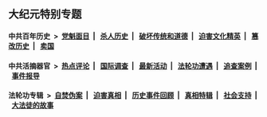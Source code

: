 ## 大纪元特别专题

#### 中共百年历史 &nbsp;>&nbsp; [党魁面目](indexes/nf1176107/README.md?08230430) &nbsp;| &nbsp; [杀人历史](indexes/nf1176106/README.md?08230430) &nbsp;| &nbsp; [破坏传统和道德](indexes/nf1176106/README.md?08230430) &nbsp;| &nbsp; [迫害文化精英](indexes/nf1176111/README.md?08230430) &nbsp;| &nbsp; [篡改历史](indexes/nf1176115/README.md?08230430) &nbsp;| &nbsp; [卖国](indexes/nf1176117/README.md?08230430) 

#### 中共活摘器官 &nbsp;>&nbsp; [热点评论](indexes/nf5879/README.md?08230430) &nbsp;| &nbsp; [国际调查](indexes/nf5947/README.md?08230430) &nbsp;| &nbsp; [最新活动](indexes/nf5883/README.md?08230430) &nbsp;| &nbsp; [法轮功遭遇](indexes/nf5881/README.md?08230430) &nbsp;| &nbsp; [追查案例](indexes/nf5880/README.md?08230430) &nbsp;| &nbsp; [事件报导](indexes/nf5877/README.md?08230430) 

#### 法轮功专辑 &nbsp;>&nbsp; [自焚伪案](indexes/nf5562/README.md?08230430) &nbsp;| &nbsp; [迫害真相](indexes/nf4379/README.md?08230430) &nbsp;| &nbsp; [历史事件回顾](indexes/nf5793/README.md?08230430) &nbsp;| &nbsp; [真相特辑](indexes/nf4389/README.md?08230430) &nbsp;| &nbsp; [社会支持](indexes/nf4386/README.md?08230430) &nbsp;| &nbsp; [大法徒的故事](indexes/nf1147481/README.md?08230430) 
